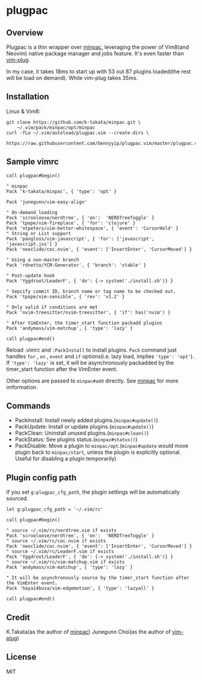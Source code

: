# plugpac

## Overview
Plugpac is a thin wrapper over [minpac][1], leveraging the power of Vim8(and Neovim) native package manager and jobs feature. It's even faster than [vim-plug][2].

In my case, it takes 18ms to start up with 53 out 87 plugins loaded(the rest will be load on demand). While vim-plug takes 35ms.

## Installation
Linux & Vim8:
```
git clone https://github.com/k-takata/minpac.git \
    ~/.vim/pack/minpac/opt/minpac
curl -fLo ~/.vim/autoload/plugpac.vim --create-dirs \
    https://raw.githubusercontent.com/bennyyip/plugpac.vim/master/plugpac.vim
```

## Sample vimrc
```vim
call plugpac#begin()

" minpac
Pack 'k-takata/minpac', { 'type': 'opt' }

Pack 'junegunn/vim-easy-align'

" On-demand loading
Pack 'scrooloose/nerdtree', { 'on':  'NERDTreeToggle' }
Pack 'tpope/vim-fireplace', { 'for': 'clojure' }
Pack 'ntpeters/vim-better-whitespace', { 'event': 'CursorHold' }
" String or List support
Pack 'pangloss/vim-javascript', { 'for': ['javascript', 'javascript.jsx'] }
Pack 'neoclide/coc.nvim', { 'event': ['InsertEnter', 'CursorMoved'] }

" Using a non-master branch
Pack 'rdnetto/YCM-Generator', { 'branch': 'stable' }

" Post-update hook
Pack 'Yggdroot/LeaderF', { 'do': {-> system('./install.sh')} }

" Sepcify commit ID, branch name or tag name to be checked out.
Pack 'tpope/vim-sensible', { 'rev': 'v1.2' }

" Only valid if conditions are met
Pack 'nvim-treesitter/nvim-treesitter', { 'if': has('nvim') }

" After VimEnter, the timer_start function packadd plugins
Pack 'andymass/vim-matchup', { 'type': 'lazy' }

call plugpac#end()
```
Reload .vimrc and `:PackInstall` to install plugins.
`Pack` command just handles `for` , `on` , `event` and `if` options(i.e. lazy load, implies `'type': 'opt'`).
If `'type': 'lazy'` is set, it will be asynchronously packadded by the timer_start function after the VimEnter event.

Other options are passed to `minpac#add` directly. See [minpac][1] for more imformation.

## Commands
- PackInstall: Install newly added plugins.(`minpac#update()`)
- PackUpdate: Install or update plugins.(`minpac#update()`)
- PackClean: Uninstall unused plugins.(`minpac#clean()`)
- PackStatus: See plugins status.(`minpac#status()`)
- PackDisable: Move a plugin to `minpac/opt`.(`minpac#update` would move plugin back to `minpac/start`, unless the plugin is explicitly optional. Useful for disabling a plugin temporarily)

## Plugin config path

If you set `g:plugpac_cfg_path`, the plugin settings will be automatically sourced.

```vim
let g:plugpac_cfg_path = '~/.vim/rc'

call plugpac#begin()

" source ~/.vim/rc/nerdtree.vim if exists
Pack 'scrooloose/nerdtree', { 'on':  'NERDTreeToggle' }
" source ~/.vim/rc/coc.nvim if exists
Pack 'neoclide/coc.nvim', { 'event': ['InsertEnter', 'CursorMoved'] }
" source ~/.vim/rc/LeaderF.vim if exists
Pack 'Yggdroot/LeaderF', { 'do': {-> system('./install.sh')} }
" source ~/.vim/rc/vim-matchup.vim if exists
Pack 'andymass/vim-matchup', { 'type': 'lazy' }

" It will be asynchronously source by the timer_start function after the VimEnter event.
Pack 'haya14busa/vim-edgemotion', { 'type': 'lazyall' }

call plugpac#end()
```

## Credit
K.Takata(as the author of [minpac][1])
Junegunn Choi(as the author of [vim-plug][2])

[1]: https://github.com/k-takata/minpac
[2]: https://github.com/junegunn/vim-plug

## License
MIT
